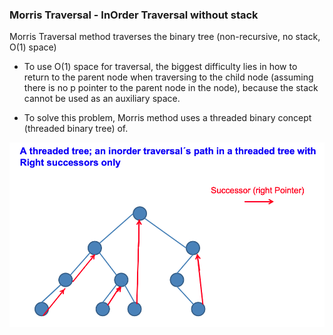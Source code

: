 ### Morris Traversal - InOrder Traversal without stack

Morris Traversal method traverses the binary tree (non-recursive, no stack, O(1) space)

* To use O(1) space for traversal, the biggest difficulty lies in how to return to the parent node when traversing to the child node (assuming there is no p pointer to the parent node in the node), because the stack cannot be used as an auxiliary space.

* To solve this problem, Morris method uses a threaded binary concept (threaded binary tree) of.

![](images/morris_traversal.png)
